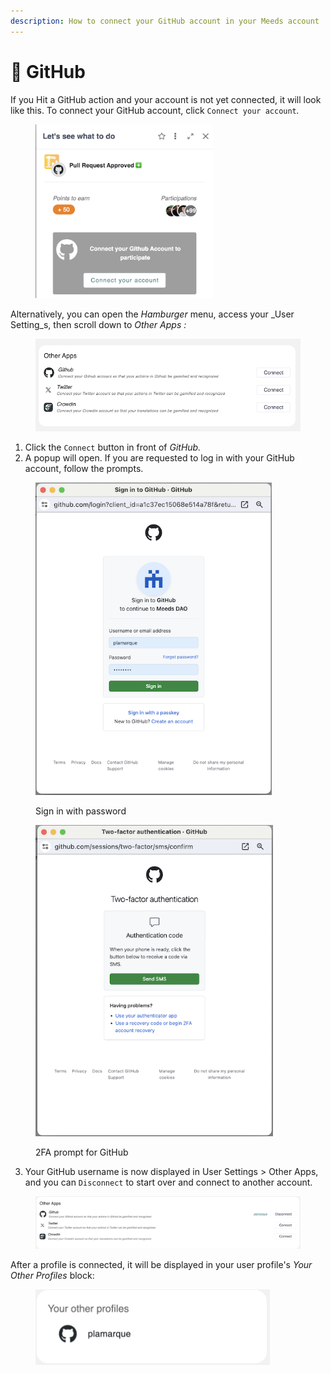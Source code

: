 ```yaml
---
description: How to connect your GitHub account in your Meeds account
---
```


# 🐙 GitHub

If you Hit a GitHub action and your account is not yet connected, it will look like this. To connect your GitHub account, click `Connect your account`_._



<figure><img src="../../../.gitbook/assets/GitHub-connect-prompt (1) (1).png" alt="" width="284"><figcaption></figcaption></figure>

Alternatively, you can open the _Hamburger_ menu,  access your _User Setting_s, then scroll down to _Other Apps :_

<figure><img src="../../../.gitbook/assets/other-apps-ok.png" alt="" width="563"><figcaption></figcaption></figure>

1. Click the `Connect` button in front of _GitHub._
2. A popup will open. If you are requested to log in with your GitHub account, follow the prompts.

<figure><img src="../../../.gitbook/assets/GitHub-signin-prompt1.png" alt="" width="378"><figcaption><p>Sign in with password</p></figcaption></figure>

<figure><img src="../../../.gitbook/assets/Github-signin-prompt2.png" alt="" width="380"><figcaption><p>2FA prompt for GitHub</p></figcaption></figure>

3. Your GitHub username is now displayed in User Settings > Other Apps, and you can `Disconnect` to start over and connect to another account.

<figure><img src="../../../.gitbook/assets/GitHub-settings-otherapps.png" alt=""><figcaption></figcaption></figure>

After a profile is connected, it will be displayed in your user profile's _Your Other Profiles_ block:

<figure><img src="../../../.gitbook/assets/GitHub-profile-otherprofiles.png" alt="" width="375"><figcaption></figcaption></figure>
